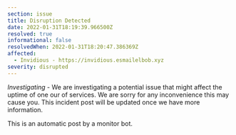 ```yaml
---
section: issue
title: Disruption Detected
date: 2022-01-31T18:19:39.966500Z
resolved: true
informational: false
resolvedWhen: 2022-01-31T18:20:47.386369Z
affected:
  - Invidious - https://invidious.esmailelbob.xyz
severity: disrupted
---
```

*Investigating* - We are investigating a potential issue that might affect the uptime of one our of services. We are sorry for any inconvenience this may cause you. This incident post will be updated once we have more information.

This is an automatic post by a monitor bot.
        
